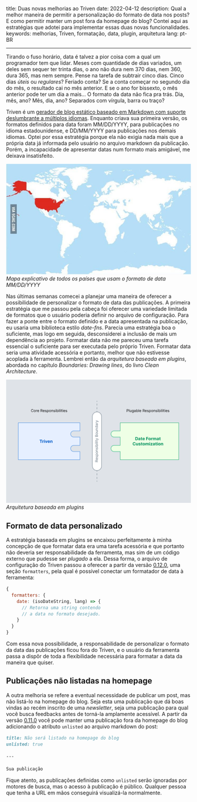 title: Duas novas melhorias ao Triven
date: 2022-04-12
description: Qual a melhor maneira de permitir a personalização do formato de data nos posts? E como permitir manter um post fora da homepage do blog? Contei aqui as estratégias que adotei para implementar essas duas novas funcionalidades.
keywords: melhorias, Triven, formatação, data, plugin, arquitetura
lang: pt-BR

---

Tirando o fuso horário, data é talvez a pior coisa com a qual um programador tem que lidar. Meses com quantidade de dias variados, um deles sem sequer ter trinta dias, o ano não dura nem 370 dias, nem 360, dura 365, mas nem sempre. Pense na tarefa de subtrair cinco dias. Cinco dias *úteis* ou *regulares*? Feriado conta? Se a conta começar no segundo dia do mês, o resultado cai no mês anterior. E se o ano for bissexto, o mês anterior pode ter um dia a mais... O formato da data não fica pra trás. Dia, mês, ano? Mês, dia, ano? Separados com vírgula, barra ou traço?

Triven é um [gerador de blog estático baseado em Markdown com suporte deslumbrante a múltiplos idiomas](/blog/gerando-um-blog-multi-idiomas-baseado-em-markdown). Enquanto criava sua primeira versão, os formatos definidos para data foram MM/DD/YYYY, para publicações no idioma estadounidense, e DD/MM/YYYY para publicações nos demais idiomas. Optei por essa estratégia porque ela não exigia nada mais que a própria data já informada pelo usuário no arquivo markdown da publicação. Porém, a incapacidade de apresentar datas num formato mais amigável, me deixava insatisfeito.

![Specific U.S. date format](../../images/specific-us-date-format.jpeg)  
_Mapa explicativo de todos os países que usam o formato de data MM/DD/YYYY_

Nas últimas semanas comecei a planejar uma maneira de oferecer a possibilidade de personalizar o formato de data das publicações. A primeira estratégia que me passou pela cabeça foi oferecer uma variedade limitada de formatos que o usuário poderia definir no arquivo de configuração. Para fazer a ponte entre o formato definido e a data apresentada na publicação, eu usaria uma biblioteca estilo *date-fns*. Parecia uma estratégia boa o suficiente, mas logo em seguida, desconsiderei a inclusão de mais um dependência ao projeto. Formatar data não me pareceu uma tarefa essencial o suficiente para ser executada pelo próprio Triven. Formatar data seria uma atividade acessória e portanto, melhor que não estivesse acoplada à ferramenta. Lembrei então da *arquitetura baseada em plugins*, abordada no capítulo *Boundaries: Drawing lines*, do livro *Clean Architecture*.

![Plugin Architecture](../../images/plugin-architecture.svg)  
_Arquitetura baseada em plugins_

## Formato de data personalizado

A estratégia baseada em plugins se encaixou perfeitamente à minha concepção de que formatar data era uma tarefa acessória e que portanto não deveria ser responsabilidade da ferramenta, mas sim de um código externo que pudesse ser *plugado* a ela. Dessa forma, o arquivo de configuração do Triven passou a oferecer a partir da versão [0.12.0](https://github.com/glorious-codes/glorious-triven/commit/db4fb2dd0bd63346bd31e0e3f716d858854e1a9c), uma seção `formatters`, pela qual é possível conectar um formatador de data à ferramenta:

``` javascript
{
  formatters: {
    date: (isoDateString, lang) => {
      // Retorna uma string contendo
      // a data no formato desejado.
    }
  }
}
```

Com essa nova possibilidade, a responsabilidade de personalizar o formato da data das publicações ficou fora do Triven, e o usuário da ferramenta passa a dispôr de toda a flexibilidade necessária para formatar a data da maneira que quiser.

## Publicações não listadas na homepage

A outra melhoria se refere a eventual necessidade de publicar um post, mas não listá-lo na homepage do blog. Seja esta uma publicação que dá boas vindas ao recém inscrito de uma *newsletter*, seja uma publicação para qual você busca feedbacks antes de torná-la amplamente acessível. A partir da versão [0.11.0](https://github.com/glorious-codes/glorious-triven/commit/dfc6f6027a947729f988d5d0b396575d63060d04) você pode manter uma publicação fora da homepage do blog adicionando o atributo `unlisted` ao arquivo markdown do post:

``` markdown
title: Não será listado na homepage do blog
unlisted: true

---

Sua publicação
```

Fique atento, as publicações definidas como `unlisted` serão ignoradas por motores de busca, mas o acesso à publicação é público. Qualquer pessoa que tenha a URL em mãos conseguirá visualizá-la normalmente.
